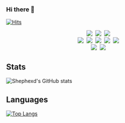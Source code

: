 ### Hi there 👋

[![Hits](https://hits.seeyoufarm.com/api/count/incr/badge.svg?url=https%3A%2F%2Fgithub.com%2FShephexd&count_bg=%23335ED9&title_bg=%23555555&icon=&icon_color=%23E7E7E7&title=hits&edge_flat=false)](https://hits.seeyoufarm.com)


<p align="center">
  <img src="https://img.shields.io/badge/Python-3766AB?style=flat-square&logo=Python&logoColor=white"/></a>&nbsp 
  <img src="https://img.shields.io/badge/Javascript-ffb13b?style=flat-square&logo=javascript&logoColor=white"/></a>&nbsp 
  <img src="https://img.shields.io/badge/css-1572B6?style=flat-square&logo=css3&logoColor=white"/></a>&nbsp 
  <br>  
  <img src="https://img.shields.io/badge/Django-092E20?style=flat-square&logo=Django&logoColor=white"/></a>&nbsp 
  <img src="https://img.shields.io/badge/Mysql-E6B91E?style=flat-square&logo=MySql&logoColor=white"/></a>&nbsp   
  <img src="https://img.shields.io/static/v1?style=for-the-badge&message=MariaDB&color=003545&logo=MariaDB&logoColor=FFFFFF&label="/></a>&nbsp   
  <img src="https://img.shields.io/badge/elasticsearch-005571?style=flat-square&logo=elasticsearch&logoColor=white"/></a>&nbsp   
  <img src="https://img.shields.io/static/v1?style=for-the-badge&message=Neo4j&color=008CC1&logo=Neo4j&logoColor=FFFFFF&label="/></a>&nbsp   
  <br>
  <img src="https://img.shields.io/badge/docker-319dfa?style=flat-square&logo=docker&logoColor=white"/></a>&nbsp 
  <img src="https://img.shields.io/static/v1?style=for-the-badge&message=Vim&color=019733&logo=Vim&logoColor=FFFFFF"/></a>&nbsp   
</p>

## Stats
![Shephexd's GitHub stats](https://github-readme-stats.vercel.app/api?username=shephexd&show_icons=true&theme=dracula)

## Languages
[![Top Langs](https://github-readme-stats.vercel.app/api/top-langs/?username=shephexd&layout=compact)](https://github.com/anuraghazra/github-readme-stats)
